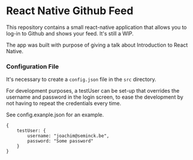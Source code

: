 # React Native Github Feed

This repository contains a small react-native application that allows you to log-in to Github and shows your feed. It's still a WIP.

The app was built with purpose of giving a talk about Introduction to React Native.

### Configuration File

It's necessary to create a `config.json` file in the `src` directory.

For development purposes, a testUser can be set-up that overrides the username and password in the login screen, to ease the development by not having to repeat the credentials every time.

See config.exanple.json for an example.
```
{
    testUser: {
        username: "joachim@seminck.be",
        password: "Some password"
    }
}
```